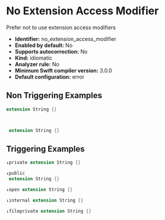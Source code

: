 # No Extension Access Modifier

Prefer not to use extension access modifiers

* **Identifier:** no_extension_access_modifier
* **Enabled by default:** No
* **Supports autocorrection:** No
* **Kind:** idiomatic
* **Analyzer rule:** No
* **Minimum Swift compiler version:** 3.0.0
* **Default configuration:** error

## Non Triggering Examples

```swift
extension String {}
```

```swift


 extension String {}
```

## Triggering Examples

```swift
↓private extension String {}
```

```swift
↓public 
 extension String {}
```

```swift
↓open extension String {}
```

```swift
↓internal extension String {}
```

```swift
↓fileprivate extension String {}
```